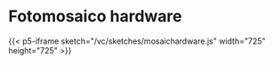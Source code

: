 # Fotomosaico hardware
{{< p5-iframe sketch="/vc/sketches/mosaichardware.js" width="725" height="725" >}}